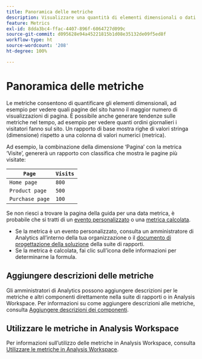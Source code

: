 ```yaml
---
title: Panoramica delle metriche
description: Visualizzare una quantità di elementi dimensionali o dati nel tempo.
feature: Metrics
exl-id: 8dda3bc4-ffac-4407-896f-6064727d099c
source-git-commit: d095628e94a45221815b1d08e35132de09f5ed8f
workflow-type: ht
source-wordcount: '208'
ht-degree: 100%

---
```


# Panoramica delle metriche

Le metriche consentono di quantificare gli elementi dimensionali, ad esempio per vedere quali pagine del sito hanno il maggior numero di visualizzazioni di pagina. È possibile anche generare tendenze sulle metriche nel tempo, ad esempio per vedere quanti ordini giornalieri i visitatori fanno sul sito. Un rapporto di base mostra righe di valori stringa (dimensione) rispetto a una colonna di valori numerici (metrica).

Ad esempio, la combinazione della dimensione ‘Pagina’ con la metrica ‘Visite’, genererà un rapporto con classifica che mostra le pagine più visitate:

| `Page` | `Visits` |
| --- | --- |
| `Home page` | `800` |
| `Product page` | `500` |
| `Purchase page` | `100` |

Se non riesci a trovare la pagina della guida per una data metrica, è probabile che si tratti di un [evento personalizzato](custom-events.md) o una [metrica calcolata](../c-calcmetrics/cm-overview.md).

* Se la metrica è un evento personalizzato, consulta un amministratore di Analytics all’interno della tua organizzazione o il [documento di progettazione della soluzione](/help/implement/prepare/solution-design.md) della suite di rapporti.
* Se la metrica è calcolata, fai clic sull’icona delle informazioni per determinarne la formula.

## Aggiungere descrizioni delle metriche

Gli amministratori di Analytics possono aggiungere descrizioni per le metriche e altri componenti direttamente nella suite di rapporti o in Analysis Workspace. Per informazioni su come aggiungere descrizioni alle metriche, consulta [Aggiungere descrizioni dei componenti](/help/analyze/analysis-workspace/components/add-component-descriptions.md).

## Utilizzare le metriche in Analysis Workspace

Per informazioni sull’utilizzo delle metriche in Analysis Workspace, consulta [Utilizzare le metriche in Analysis Workspace](/help/analyze/analysis-workspace/components/apply-create-metrics.md).
